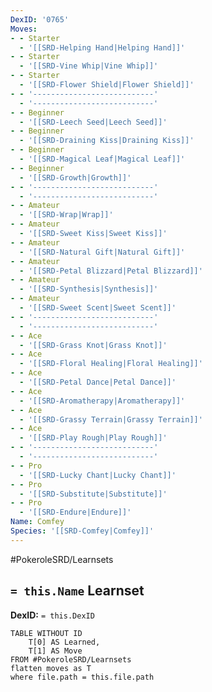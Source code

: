 ```yaml
---
DexID: '0765'
Moves:
- - Starter
  - '[[SRD-Helping Hand|Helping Hand]]'
- - Starter
  - '[[SRD-Vine Whip|Vine Whip]]'
- - Starter
  - '[[SRD-Flower Shield|Flower Shield]]'
- - '---------------------------'
  - '---------------------------'
- - Beginner
  - '[[SRD-Leech Seed|Leech Seed]]'
- - Beginner
  - '[[SRD-Draining Kiss|Draining Kiss]]'
- - Beginner
  - '[[SRD-Magical Leaf|Magical Leaf]]'
- - Beginner
  - '[[SRD-Growth|Growth]]'
- - '---------------------------'
  - '---------------------------'
- - Amateur
  - '[[SRD-Wrap|Wrap]]'
- - Amateur
  - '[[SRD-Sweet Kiss|Sweet Kiss]]'
- - Amateur
  - '[[SRD-Natural Gift|Natural Gift]]'
- - Amateur
  - '[[SRD-Petal Blizzard|Petal Blizzard]]'
- - Amateur
  - '[[SRD-Synthesis|Synthesis]]'
- - Amateur
  - '[[SRD-Sweet Scent|Sweet Scent]]'
- - '---------------------------'
  - '---------------------------'
- - Ace
  - '[[SRD-Grass Knot|Grass Knot]]'
- - Ace
  - '[[SRD-Floral Healing|Floral Healing]]'
- - Ace
  - '[[SRD-Petal Dance|Petal Dance]]'
- - Ace
  - '[[SRD-Aromatherapy|Aromatherapy]]'
- - Ace
  - '[[SRD-Grassy Terrain|Grassy Terrain]]'
- - Ace
  - '[[SRD-Play Rough|Play Rough]]'
- - '---------------------------'
  - '---------------------------'
- - Pro
  - '[[SRD-Lucky Chant|Lucky Chant]]'
- - Pro
  - '[[SRD-Substitute|Substitute]]'
- - Pro
  - '[[SRD-Endure|Endure]]'
Name: Comfey
Species: '[[SRD-Comfey|Comfey]]'
---
```


#PokeroleSRD/Learnsets

## `= this.Name` Learnset

**DexID:** `= this.DexID`

```dataview
TABLE WITHOUT ID
    T[0] AS Learned,
    T[1] AS Move
FROM #PokeroleSRD/Learnsets
flatten moves as T
where file.path = this.file.path
```
